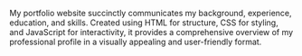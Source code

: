 My portfolio website succinctly communicates my background, experience, education, and skills. Created using HTML for structure, CSS for styling, and JavaScript for interactivity, it provides a comprehensive overview of my professional profile in a visually appealing and user-friendly format.

